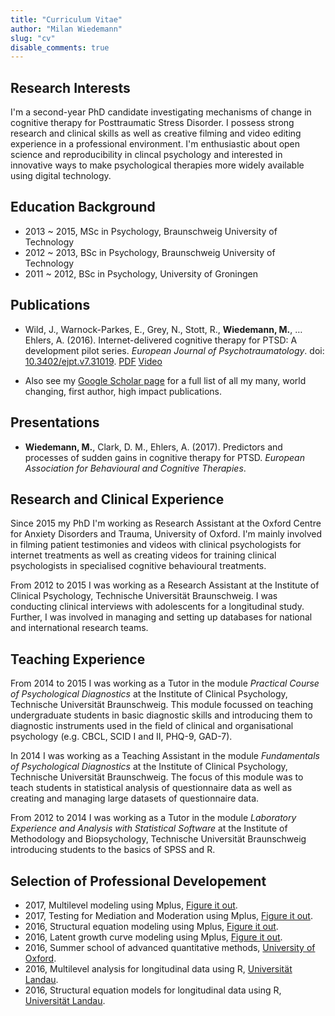 ```yaml
---
title: "Curriculum Vitae"
author: "Milan Wiedemann"
slug: "cv"
disable_comments: true
---
```


## Research Interests

I'm a second-year PhD candidate investigating mechanisms of change in cognitive therapy for Posttraumatic Stress Disorder. 
I possess strong research and clinical skills as well as creative filming and video editing experience in a professional environment.
I'm enthusiastic about open science and reproducibility in clincal psychology and interested in innovative ways to make psychological therapies more widely available using digital technology.

## Education Background

- 2013 ~ 2015, MSc in Psychology, Braunschweig University of Technology
- 2012 ~ 2013, BSc in Psychology, Braunschweig University of Technology
- 2011 ~ 2012, BSc in Psychology, University of Groningen

## Publications

- Wild, J., Warnock-Parkes, E., Grey, N., Stott, R., **Wiedemann, M.**, … Ehlers, A. (2016). 
Internet-delivered cognitive therapy for PTSD: A development pilot series. 
_European Journal of Psychotraumatology_. 
doi: [10.3402/ejpt.v7.31019](http://www.tandfonline.com/doi/full/10.3402/ejpt.v7.31019?scroll=top&needAccess=true).
[PDF](http://www.tandfonline.com/doi/abs/10.3402/ejpt.v7.31019?needAccess=true#aHR0cDovL3d3dy50YW5kZm9ubGluZS5jb20vZG9pL3BkZi8xMC4zNDAyL2VqcHQudjcuMzEwMTk/bmVlZEFjY2Vzcz10cnVlQEBAMA==)
[Video](http://www.oxcadat.org/ptsd)

- Also see my [Google Scholar page](https://scholar.google.co.uk/citations?user=MlR2ow4AAAAJ&hl=en) for a full list of all my many, world changing, first author, high impact publications.

## Presentations
- **Wiedemann, M.**, Clark, D. M., Ehlers, A. (2017).
Predictors and processes of sudden gains in cognitive therapy for PTSD.
_European Association for Behavioural and Cognitive Therapies_.


## Research and Clinical Experience

Since 2015 my PhD I'm working as Research Assistant at the Oxford Centre for Anxiety Disorders and Trauma, University of Oxford. I'm mainly involved in filming patient testimonies and videos with clinical psychologists for internet treatments as well as creating videos for training clinical psychologists in specialised cognitive behavioural treatments.

From 2012 to 2015 I was working as a Research Assistant at the Institute of Clinical Psychology, Technische Universität Braunschweig. I was conducting clinical interviews with adolescents for a longitudinal study. Further, I was involved in managing and setting up databases for national and international research teams.


## Teaching Experience

From 2014 to 2015 I was working as a Tutor in the module _Practical Course of Psychological Diagnostics_ at the Institute of Clinical Psychology, Technische Universität Braunschweig. This module focussed on teaching undergraduate students in basic diagnostic skills and introducing them to diagnostic instruments used in the field of clinical and organisational psychology (e.g. CBCL, SCID I and II, PHQ-9, GAD-7).
	
In 2014 I was working as a Teaching Assistant in the module _Fundamentals of Psychological Diagnostics_ at the Institute of Clinical Psychology, Technische Universität Braunschweig.
The focus of this module was to teach students in statistical analysis of questionnaire data as well as creating and managing large datasets of questionnaire data.

From 2012 to 2014 I was working as a Tutor in the module _Laboratory Experience and Analysis with Statistical Software_ at the Institute of Methodology and Biopsychology, Technische Universität Braunschweig introducing students to the basics of SPSS and R.

## Selection of Professional Developement

- 2017, Multilevel modeling using Mplus, [Figure it out](http://www.offbeat.group.shef.ac.uk/FIO/).
- 2017, Testing for Mediation and Moderation using Mplus, [Figure it out](http://www.offbeat.group.shef.ac.uk/FIO/).
- 2016, Structural equation modeling using Mplus, [Figure it out](http://www.offbeat.group.shef.ac.uk/FIO/).
- 2016, Latent growth curve modeling using Mplus, [Figure it out](http://www.offbeat.group.shef.ac.uk/FIO/).
- 2016, Summer school of advanced quantitative methods, [University of Oxford](http://researchtraining.socsci.ox.ac.uk/node/328).
- 2016, Multilevel analysis for longitudinal data using R, [Universität Landau](https://www.uni-koblenz-landau.de/de/methodenzentrum/fortbildung).
- 2016, Structural equation models for longitudinal data using R, [Universität Landau](https://www.uni-koblenz-landau.de/de/methodenzentrum/fortbildung).